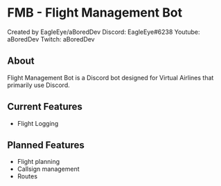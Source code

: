 # FMB - Flight Management Bot
Created by EagleEye/aBoredDev
Discord: EagleEye#6238
Youtube: aBoredDev
Twitch: aBoredDev

## About
Flight Management Bot is a Discord bot designed for Virtual Airlines that primarily use Discord.

## Current Features
- Flight Logging

## Planned Features
- Flight planning
- Callsign management
- Routes
